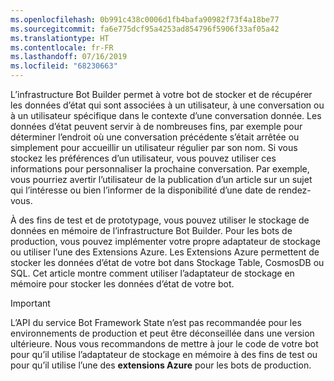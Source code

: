 ```yaml
---
ms.openlocfilehash: 0b991c438c0006d1fb4bafa90982f73f4a18be77
ms.sourcegitcommit: fa6e775dcf95a4253ad854796f5906f33af05a42
ms.translationtype: HT
ms.contentlocale: fr-FR
ms.lasthandoff: 07/16/2019
ms.locfileid: "68230663"
---
```

L’infrastructure Bot Builder permet à votre bot de stocker et de récupérer les données d’état qui sont associées à un utilisateur, à une conversation ou à un utilisateur spécifique dans le contexte d’une conversation donnée. Les données d’état peuvent servir à de nombreuses fins, par exemple pour déterminer l’endroit où une conversation précédente s’était arrêtée ou simplement pour accueillir un utilisateur régulier par son nom. Si vous stockez les préférences d’un utilisateur, vous pouvez utiliser ces informations pour personnaliser la prochaine conversation. Par exemple, vous pourriez avertir l’utilisateur de la publication d’un article sur un sujet qui l’intéresse ou bien l’informer de la disponibilité d’une date de rendez-vous. 

À des fins de test et de prototypage, vous pouvez utiliser le stockage de données en mémoire de l’infrastructure Bot Builder. Pour les bots de production, vous pouvez implémenter votre propre adaptateur de stockage ou utiliser l’une des Extensions Azure. Les Extensions Azure permettent de stocker les données d’état de votre bot dans Stockage Table, CosmosDB ou SQL. Cet article montre comment utiliser l’adaptateur de stockage en mémoire pour stocker les données d’état de votre bot. 

> [!IMPORTANT]
> L’API du service Bot Framework State n’est pas recommandée pour les environnements de production et peut être déconseillée dans une version ultérieure. Nous vous recommandons de mettre à jour le code de votre bot pour qu’il utilise l’adaptateur de stockage en mémoire à des fins de test ou pour qu’il utilise l’une des **extensions Azure** pour les bots de production.
